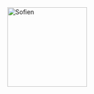 



<img align="center" alt="Sofien " width="180px" src="[https://github.com/sofien-NJ/sofien-NJ/blob/main/twitter.gif](https://user-images.githubusercontent.com/28670564/203077798-ce258a33-a97d-4172-a414-6940a213efdd.gif)?raw=true" />

